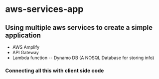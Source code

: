 # aws-services-app


## Using multiple aws services to create a simple application

- AWS Amplify 
- API Gateway
- Lambda function
-- Dynamo DB (A NOSQL Database for storing info)

### Connecting all this with client side code 
